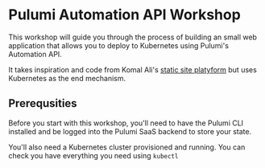 # Pulumi Automation API Workshop

This workshop will guide you through the process of building an small web application that allows you to deploy to Kubernetes using Pulumi's Automation API.

It takes inspiration and code from Komal Ali's [static site platyform](https://github.com/komalali/static-site-platyform) but uses Kubernetes as the end mechanism.

## Prerequsities

Before you start with this workshop, you'll need to have the Pulumi CLI installed and be logged into the Pulumi SaaS backend to store your state.

You'll also need a Kubernetes cluster provisioned and running. You can check you have everything you need using `kubectl`


